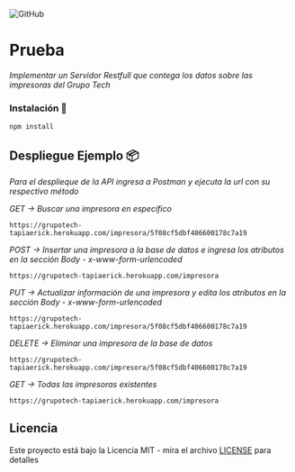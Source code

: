 ![GitHub](https://img.shields.io/github/license/herig14/Proyecto-PF-56-G3)
# Prueba 

_Implementar un Servidor Restfull que contega los datos sobre las impresoras del Grupo Tech_

### Instalación 🔧

```
npm install
```
## Despliegue Ejemplo 📦

_Para el desplieque de la API ingresa a Postman y ejecuta la url con su respectivo método_

_GET -> Buscar una impresora en específico_
```
https://grupotech-tapiaerick.herokuapp.com/impresora/5f08cf5dbf406600178c7a19
```
_POST -> Insertar una impresora a la base de datos e ingresa los atributos en la sección Body - x-www-form-urlencoded_
```
https://grupotech-tapiaerick.herokuapp.com/impresora
```
_PUT -> Actualizar información de una impresora y edita los atributos en la sección Body - x-www-form-urlencoded_
```
https://grupotech-tapiaerick.herokuapp.com/impresora/5f08cf5dbf406600178c7a19
```
_DELETE -> Eliminar una impresora de la base de datos_
```
https://grupotech-tapiaerick.herokuapp.com/impresora/5f08cf5dbf406600178c7a19
```
_GET -> Todas las impresoras existentes_
```
https://grupotech-tapiaerick.herokuapp.com/impresora
```

## Licencia 

Este proyecto está bajo la Licencia MIT - mira el archivo [LICENSE](LICENSE) para detalles

